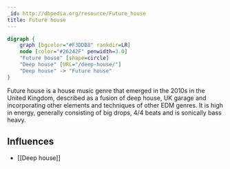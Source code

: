 ```yaml
---
_id: http://dbpedia.org/resource/Future_house
title: Future house
---
```


```dot
digraph {
	graph [bgcolor="#F3DDB8" rankdir=LR]
	node [color="#26242F" penwidth=3.0]
	"Future house" [shape=circle]
	"Deep house" [URL="/deep-house/"]
	"Deep house" -> "Future house"
}
```

Future house is a house music genre that emerged in the 2010s in the United Kingdom, described as a fusion of deep house, UK garage and incorporating other elements and techniques of other EDM genres. It is high in energy, generally consisting of big drops, 4/4 beats and is sonically bass heavy.

## Influences

- [[Deep house]]
